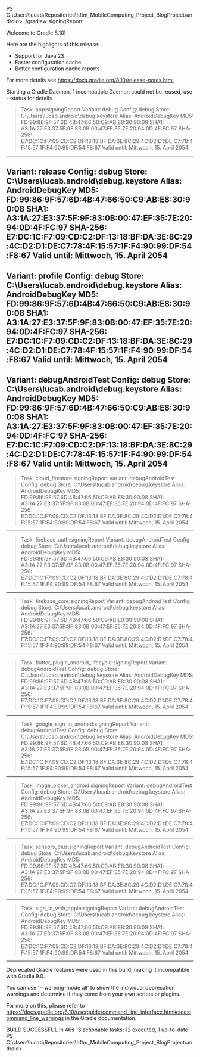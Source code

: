 PS C:\Users\lucab\Repositories\hftm_MobileComputing_Project_BlogProject\android> ./gradlew signingReport

Welcome to Gradle 8.10!

Here are the highlights of this release:
 - Support for Java 23
 - Faster configuration cache
 - Better configuration cache reports

For more details see https://docs.gradle.org/8.10/release-notes.html

Starting a Gradle Daemon, 1 incompatible Daemon could not be reused, use --status for details

> Task :app:signingReport
Variant: debug
Config: debug
Store: C:\Users\lucab\.android\debug.keystore
Alias: AndroidDebugKey
MD5: FD:99:86:9F:57:6D:4B:47:66:50:C9:AB:E8:30:90:08
SHA1: A3:1A:27:E3:37:5F:9F:83:0B:00:47:EF:35:7E:20:94:0D:4F:FC:97
SHA-256: E7:DC:1C:F7:09:CD:C2:DF:13:18:BF:DA:3E:8C:29:4C:D2:D1:DE:C7:78:4F:15:57:1F:F4:90:99:DF:54:F8:67
Valid until: Mittwoch, 15. April 2054
----------
Variant: release
Config: debug
Store: C:\Users\lucab\.android\debug.keystore
Alias: AndroidDebugKey
MD5: FD:99:86:9F:57:6D:4B:47:66:50:C9:AB:E8:30:90:08
SHA1: A3:1A:27:E3:37:5F:9F:83:0B:00:47:EF:35:7E:20:94:0D:4F:FC:97
SHA-256: E7:DC:1C:F7:09:CD:C2:DF:13:18:BF:DA:3E:8C:29:4C:D2:D1:DE:C7:78:4F:15:57:1F:F4:90:99:DF:54:F8:67
Valid until: Mittwoch, 15. April 2054
----------
Variant: profile
Config: debug
Store: C:\Users\lucab\.android\debug.keystore
Alias: AndroidDebugKey
MD5: FD:99:86:9F:57:6D:4B:47:66:50:C9:AB:E8:30:90:08
SHA1: A3:1A:27:E3:37:5F:9F:83:0B:00:47:EF:35:7E:20:94:0D:4F:FC:97
SHA-256: E7:DC:1C:F7:09:CD:C2:DF:13:18:BF:DA:3E:8C:29:4C:D2:D1:DE:C7:78:4F:15:57:1F:F4:90:99:DF:54:F8:67
Valid until: Mittwoch, 15. April 2054
----------
Variant: debugAndroidTest
Config: debug
Store: C:\Users\lucab\.android\debug.keystore
Alias: AndroidDebugKey
MD5: FD:99:86:9F:57:6D:4B:47:66:50:C9:AB:E8:30:90:08
SHA1: A3:1A:27:E3:37:5F:9F:83:0B:00:47:EF:35:7E:20:94:0D:4F:FC:97
SHA-256: E7:DC:1C:F7:09:CD:C2:DF:13:18:BF:DA:3E:8C:29:4C:D2:D1:DE:C7:78:4F:15:57:1F:F4:90:99:DF:54:F8:67
Valid until: Mittwoch, 15. April 2054
----------

> Task :cloud_firestore:signingReport
Variant: debugAndroidTest
Config: debug
Store: C:\Users\lucab\.android\debug.keystore
Alias: AndroidDebugKey
MD5: FD:99:86:9F:57:6D:4B:47:66:50:C9:AB:E8:30:90:08
SHA1: A3:1A:27:E3:37:5F:9F:83:0B:00:47:EF:35:7E:20:94:0D:4F:FC:97
SHA-256: E7:DC:1C:F7:09:CD:C2:DF:13:18:BF:DA:3E:8C:29:4C:D2:D1:DE:C7:78:4F:15:57:1F:F4:90:99:DF:54:F8:67
Valid until: Mittwoch, 15. April 2054
----------

> Task :firebase_auth:signingReport
Variant: debugAndroidTest
Config: debug
Store: C:\Users\lucab\.android\debug.keystore
Alias: AndroidDebugKey
MD5: FD:99:86:9F:57:6D:4B:47:66:50:C9:AB:E8:30:90:08
SHA1: A3:1A:27:E3:37:5F:9F:83:0B:00:47:EF:35:7E:20:94:0D:4F:FC:97
SHA-256: E7:DC:1C:F7:09:CD:C2:DF:13:18:BF:DA:3E:8C:29:4C:D2:D1:DE:C7:78:4F:15:57:1F:F4:90:99:DF:54:F8:67
Valid until: Mittwoch, 15. April 2054
----------

> Task :firebase_core:signingReport
Variant: debugAndroidTest
Config: debug
Store: C:\Users\lucab\.android\debug.keystore
Alias: AndroidDebugKey
MD5: FD:99:86:9F:57:6D:4B:47:66:50:C9:AB:E8:30:90:08
SHA1: A3:1A:27:E3:37:5F:9F:83:0B:00:47:EF:35:7E:20:94:0D:4F:FC:97
SHA-256: E7:DC:1C:F7:09:CD:C2:DF:13:18:BF:DA:3E:8C:29:4C:D2:D1:DE:C7:78:4F:15:57:1F:F4:90:99:DF:54:F8:67
Valid until: Mittwoch, 15. April 2054
----------

> Task :flutter_plugin_android_lifecycle:signingReport
Variant: debugAndroidTest
Config: debug
Store: C:\Users\lucab\.android\debug.keystore
Alias: AndroidDebugKey
MD5: FD:99:86:9F:57:6D:4B:47:66:50:C9:AB:E8:30:90:08
SHA1: A3:1A:27:E3:37:5F:9F:83:0B:00:47:EF:35:7E:20:94:0D:4F:FC:97
SHA-256: E7:DC:1C:F7:09:CD:C2:DF:13:18:BF:DA:3E:8C:29:4C:D2:D1:DE:C7:78:4F:15:57:1F:F4:90:99:DF:54:F8:67
Valid until: Mittwoch, 15. April 2054
----------

> Task :google_sign_in_android:signingReport
Variant: debugAndroidTest
Config: debug
Store: C:\Users\lucab\.android\debug.keystore
Alias: AndroidDebugKey
MD5: FD:99:86:9F:57:6D:4B:47:66:50:C9:AB:E8:30:90:08
SHA1: A3:1A:27:E3:37:5F:9F:83:0B:00:47:EF:35:7E:20:94:0D:4F:FC:97
SHA-256: E7:DC:1C:F7:09:CD:C2:DF:13:18:BF:DA:3E:8C:29:4C:D2:D1:DE:C7:78:4F:15:57:1F:F4:90:99:DF:54:F8:67
Valid until: Mittwoch, 15. April 2054
----------

> Task :image_picker_android:signingReport
Variant: debugAndroidTest
Config: debug
Store: C:\Users\lucab\.android\debug.keystore
Alias: AndroidDebugKey
MD5: FD:99:86:9F:57:6D:4B:47:66:50:C9:AB:E8:30:90:08
SHA1: A3:1A:27:E3:37:5F:9F:83:0B:00:47:EF:35:7E:20:94:0D:4F:FC:97
SHA-256: E7:DC:1C:F7:09:CD:C2:DF:13:18:BF:DA:3E:8C:29:4C:D2:D1:DE:C7:78:4F:15:57:1F:F4:90:99:DF:54:F8:67
Valid until: Mittwoch, 15. April 2054
----------

> Task :sensors_plus:signingReport
Variant: debugAndroidTest
Config: debug
Store: C:\Users\lucab\.android\debug.keystore
Alias: AndroidDebugKey
MD5: FD:99:86:9F:57:6D:4B:47:66:50:C9:AB:E8:30:90:08
SHA1: A3:1A:27:E3:37:5F:9F:83:0B:00:47:EF:35:7E:20:94:0D:4F:FC:97
SHA-256: E7:DC:1C:F7:09:CD:C2:DF:13:18:BF:DA:3E:8C:29:4C:D2:D1:DE:C7:78:4F:15:57:1F:F4:90:99:DF:54:F8:67
Valid until: Mittwoch, 15. April 2054
----------

> Task :sign_in_with_apple:signingReport
Variant: debugAndroidTest
Config: debug
Store: C:\Users\lucab\.android\debug.keystore
Alias: AndroidDebugKey
MD5: FD:99:86:9F:57:6D:4B:47:66:50:C9:AB:E8:30:90:08
SHA1: A3:1A:27:E3:37:5F:9F:83:0B:00:47:EF:35:7E:20:94:0D:4F:FC:97
SHA-256: E7:DC:1C:F7:09:CD:C2:DF:13:18:BF:DA:3E:8C:29:4C:D2:D1:DE:C7:78:4F:15:57:1F:F4:90:99:DF:54:F8:67
Valid until: Mittwoch, 15. April 2054
----------

Deprecated Gradle features were used in this build, making it incompatible with Gradle 9.0.

You can use '--warning-mode all' to show the individual deprecation warnings and determine if they come from your own scripts or plugins.

For more on this, please refer to https://docs.gradle.org/8.10/userguide/command_line_interface.html#sec:command_line_warnings in the Gradle documentation.

BUILD SUCCESSFUL in 46s
13 actionable tasks: 12 executed, 1 up-to-date
PS C:\Users\lucab\Repositories\hftm_MobileComputing_Project_BlogProject\android>